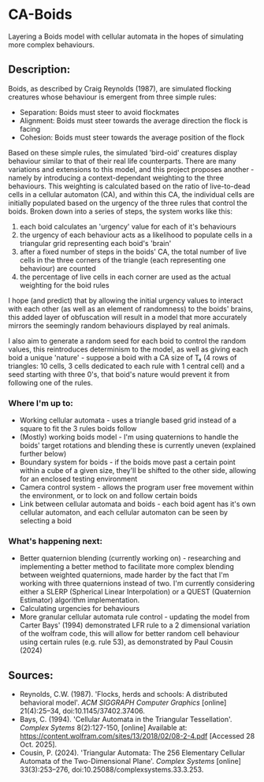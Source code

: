 # CA-Boids
Layering a Boids model with cellular automata in the hopes of simulating more complex behaviours.

## Description:
Boids, as described by Craig Reynolds (1987), are simulated flocking creatures whose behaviour is emergent from three simple rules:
- Separation: Boids must steer to avoid flockmates
- Alignment: Boids must steer towards the average direction the flock is facing
- Cohesion: Boids must steer towards the average position of the flock

Based on these simple rules, the simulated 'bird-oid' creatures display behaviour similar to that of their real life counterparts. There are many variations and extensions to this model, and this project proposes another - namely by introducing a context-dependant weighting to the three behaviours. This weighting is calculated based on the ratio of live-to-dead cells in a cellular automaton (CA), and within this CA, the individual cells are initially populated based on the urgency of the three rules that control the boids.
Broken down into a series of steps, the system works like this:
1. each boid calculates an 'urgency' value for each of it's behaviours
2. the urgency of each behaviour acts as a likelihood to populate cells in a triangular grid representing each boid's 'brain'
3. after a fixed number of steps in the boids' CA, the total number of live cells in the three corners of the triangle (each representing one behaviour) are counted
4. the percentage of live cells in each corner are used as the actual weighting for the boid rules

I hope (and predict) that by allowing the initial urgency values to interact with each other (as well as an element of randomness) to the boids' brains, this added layer of obfuscation will result in a model that more accurately mirrors the seemingly random behaviours displayed by real animals. 

I also aim to generate a random seed for each boid to control the random values, this reintroduces determinism to the model, as well as giving each boid a unique 'nature' - suppose a boid with a CA size of T₄ (4 rows of triangles: 10 cells, 3 cells dedicated to each rule with 1 central cell) and a seed starting with three 0's, that boid's nature would prevent it from following one of the rules.

### Where I'm up to:
- Working cellular automata - uses a triangle based grid instead of a square to fit the 3 rules boids follow
- (Mostly) working boids model - I'm using quaternions to handle the boids' target rotations and blending these is currently uneven (explained further below)
- Boundary system for boids - if the boids move past a certain point within a cube of a given size, they'll be shifted to the other side, allowing for an enclosed testing environment
- Camera control system - allows the program user free movement within the environment, or to lock on and follow certain boids
- Link between cellular automata and boids - each boid agent has it's own cellular automaton, and each cellular automaton can be seen by selecting a boid

### What's happening next:
- Better quaternion blending (currently working on) - researching and implementing a better method to facilitate more complex blending between weighted quaternions, made harder by the fact that I'm working with three quaternions instead of two. I'm currently considering either a SLERP (Spherical Linear Interpolation) or a QUEST (Quaternion Estimator) algorithm implementation.
- Calculating urgencies for behaviours
- More granular cellular automata rule control - updating the model from Carter Bays' (1994) demonstrated LFR rule to a 2 dimensional variation of the wolfram code, this will allow for better random cell behaviour using certain rules (e.g. rule 53), as demonstrated by Paul Cousin (2024) 


## Sources:
- Reynolds, C.W. (1987). 'Flocks, herds and schools: A distributed behavioral model'. *ACM SIGGRAPH Computer Graphics* [online] 21(4):25–34, doi:10.1145/37402.37406.
- Bays, C. (1994). 'Cellular Automata in the Triangular Tessellation'. *Complex Sytems* 8(2):127-150, [online] Available at: https://content.wolfram.com/sites/13/2018/02/08-2-4.pdf [Accessed 28 Oct. 2025].
- Cousin, P. (2024). 'Triangular Automata: The 256 Elementary Cellular Automata of the Two-Dimensional Plane'. *Complex Systems* [online] 33(3):253–276, doi:10.25088/complexsystems.33.3.253.

‌
